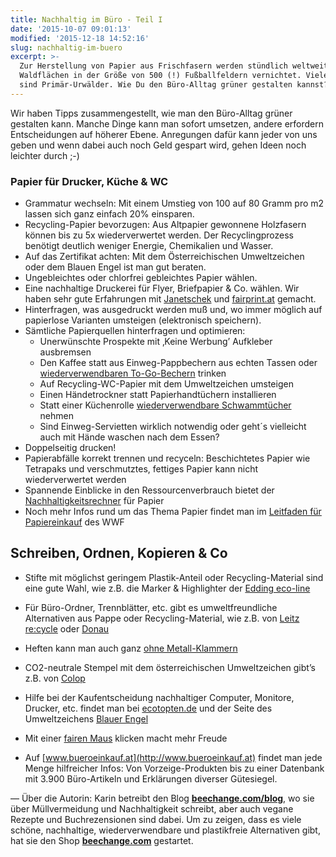 ```yaml
---
title: Nachhaltig im Büro - Teil I
date: '2015-10-07 09:01:13'
modified: '2015-12-18 14:52:16'
slug: nachhaltig-im-buero
excerpt: >-
  Zur Herstellung von Papier aus Frischfasern werden stündlich weltweit
  Waldflächen in der Größe von 500 (!) Fußballfeldern vernichtet. Viele davon
  sind Primär-Urwälder. Wie Du den Büro-Alltag grüner gestalten kannst?
---
```


Wir haben Tipps zusammengestellt, wie man den Büro-Alltag grüner gestalten kann. Manche Dinge kann man sofort umsetzen, andere erfordern Entscheidungen auf höherer Ebene. Anregungen dafür kann jeder von uns geben und wenn dabei auch noch Geld gespart wird, gehen Ideen noch leichter durch ;-)

### Papier für Drucker, Küche & WC

*   Grammatur wechseln: Mit einem Umstieg von 100 auf 80 Gramm pro m2 lassen sich ganz einfach 20% einsparen.
*   Recycling-Papier bevorzugen: Aus Altpapier gewonnene Holzfasern können bis zu 5x wiederverwertet werden. Der Recyclingprozess benötigt deutlich weniger Energie, Chemikalien und Wasser.
*   Auf das Zertifikat achten: Mit dem Österreichischen Umweltzeichen oder dem Blauen Engel ist man gut beraten.
*   Ungebleichtes oder chlorfrei gebleichtes Papier wählen.
*   Eine nachhaltige Druckerei für Flyer, Briefpapier & Co. wählen. Wir haben sehr gute Erfahrungen mit [Janetschek](http://www.janetschek.at/druckerei/index.html) und [fairprint.at](https://fairprint.at/) gemacht.
*   Hinterfragen, was ausgedruckt werden muß und, wo immer möglich auf papierlose Varianten umsteigen (elektronisch speichern).
*   Sämtliche Papierquellen hinterfragen und optimieren:
    *   Unerwünschte Prospekte mit ‚Keine Werbung’ Aufkleber ausbremsen
    *   Den Kaffee statt aus Einweg-Pappbechern aus echten Tassen oder [wiederverwendbaren To-Go-Bechern](http://www.beechange.com/haushalt/211-coffee-to-go-becher-340ml-glas.html) trinken
    *   Auf Recycling-WC-Papier mit dem Umweltzeichen umsteigen
    *   Einen Händetrockner statt Papierhandtüchern installieren
    *   Statt einer Küchenrolle [wiederverwendbare Schwammtücher](http://www.beechange.com/tucher-schwamme-co/237-schwammtuch-set-verrottbar.html) nehmen
    *   Sind Einweg-Servietten wirklich notwendig oder geht´s vielleicht auch mit Hände waschen nach dem Essen?
*   Doppelseitig drucken!
*   Papierabfälle korrekt trennen und recyceln: Beschichtetes Papier wie Tetrapaks und verschmutztes, fettiges Papier kann nicht wiederverwertet werden
*   Spannende Einblicke in den Ressourcenverbrauch bietet der [Nachhaltigkeitsrechner](http://papiernetz.de/info/nachhaltigkeitsrechner/) für Papier
*   Noch mehr Infos rund um das Thema Papier findet man im [Leitfaden für Papiereinkauf](http://www.wwf.de/themen-projekte/waelder/papierverbrauch/leitfaeden-fuer-unternehmen/) des WWF

## Schreiben, Ordnen, Kopieren & Co

*   Stifte mit möglichst geringem Plastik-Anteil oder Recycling-Material sind eine gute Wahl, wie z.B. die Marker & Highlighter der [Edding eco-line](http://www.edding.com/de/ecoline/produkte/)
*   Für Büro-Ordner, Trennblätter, etc. gibt es umweltfreundliche Alternativen aus Pappe oder Recycling-Material, wie z.B. von [Leitz re:cycle](http://www.leitz.com/de-DE/Products/Design-Serien/re-cycle/) oder [Donau](https://www.umweltzeichen.at/cms/de/produkte/buero-papier-druck/content.html?akt_id=28691)
*   Heften kann man auch ganz [ohne Metall-Klammern](http://www.amazon.de/gp/product/B004X4K252/ref=as_li_qf_sp_asin_il_tl?ie=UTF8&camp=1638&creative=6742&creativeASIN=B004X4K252&linkCode=as2&tag=fotonomaden-21)
*   CO2-neutrale Stempel mit dem österreichischen Umweltzeichen gibt’s z.B. von [Colop](http://www.colop.com/de/product-overview/stamps/green-stamps.html)
*   Hilfe bei der Kaufentscheidung nachhaltiger Computer, Monitore, Drucker, etc. findet man bei [ecotopten.de](http://www.ecotopten.de/computer-buero) und der Seite des Umweltzeichens [Blauer Engel](https://www.blauer-engel.de/de/produktwelt/buero)

*   Mit einer [fairen Maus](https://www.nager-it.de/) klicken macht mehr Freude
*   Auf [www.bueroeinkauf.at](http://www.bueroeinkauf.at) findet man jede Menge hilfreicher Infos: Von Vorzeige-Produkten bis zu einer Datenbank mit 3.900 Büro-Artikeln und Erklärungen diverser Gütesiegel.

— Über die Autorin: Karin betreibt den Blog [**beechange.com/blog**](http://www.beechange.com/blog/), wo sie über Müllvermeidung und Nachhaltigkeit schreibt, aber auch vegane Rezepte und Buchrezensionen sind dabei. Um zu zeigen, dass es viele schöne, nachhaltige, wiederverwendbare und plastikfreie Alternativen gibt, hat sie den Shop **[beechange.com](http://www.beechange.com/)** gestartet.
